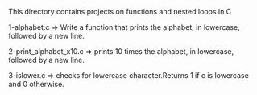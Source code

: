 This directory contains projects on functions and nested loops in C

1-alphabet.c => Write a function that prints the alphabet, in lowercase, followed by a new line.

2-print_alphabet_x10.c => prints 10 times the alphabet, in lowercase, followed by a new line.

3-islower.c =>  checks for lowercase character.Returns 1 if c is lowercase and 0 otherwise.
